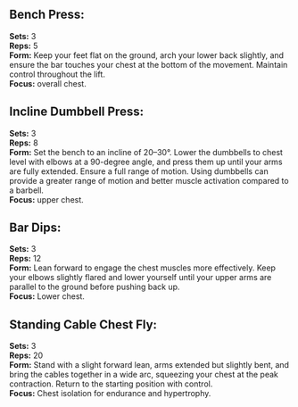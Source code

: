 ## Bench Press:<br>
**Sets:** 3<br>
**Reps:** 5<br>
**Form:** Keep your feet flat on the ground, arch your lower back slightly, and ensure the bar touches your chest at the bottom of the movement. Maintain control throughout the lift.<br>
**Focus:** overall chest.<br>

## Incline Dumbbell Press:<br>
**Sets:** 3<br>
**Reps:** 8<br>
**Form:** Set the bench to an incline of 20–30°. Lower the dumbbells to chest level with elbows at a 90-degree angle, and press them up until your arms are fully extended. Ensure a full range of motion. Using dumbbells can provide a greater range of motion and better muscle activation compared to a barbell.<br>
**Focus:** upper chest.<br>
 
## Bar Dips:<br>
**Sets:** 3<br>
**Reps:** 12<br>
**Form:** Lean forward to engage the chest muscles more effectively. Keep your elbows slightly flared and lower yourself until your upper arms are parallel to the ground before pushing back up.<br>
**Focus:** Lower chest.<br>
 
## Standing Cable Chest Fly:<br>
**Sets:** 3<br>
**Reps:** 20<br>
**Form:** Stand with a slight forward lean, arms extended but slightly bent, and bring the cables together in a wide arc, squeezing your chest at the peak contraction. Return to the starting position with control.<br>
**Focus:** Chest isolation for endurance and hypertrophy.<br>
